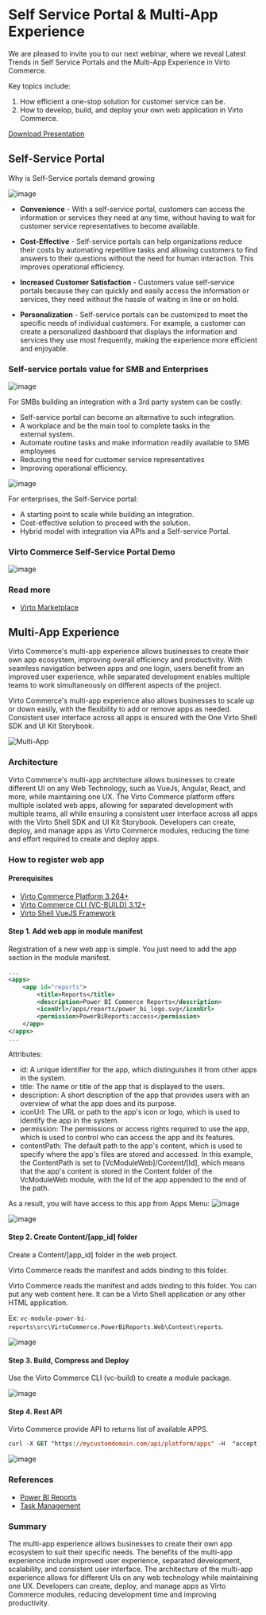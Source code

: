 # Self Service Portal & Multi-App Experience

We are pleased to invite you to our next webinar, where we reveal Latest Trends in Self Service Portals and the Multi-App Experience in Virto Commerce.

Key topics include: 
1. How efficient a one-stop solution for customer service can be.
1. How to develop, build, and deploy your own web application in Virto Commerce.

[Download Presentation](2023-02-Self-Service-Portal-Multi-Apps/VC-Webinar-2023-02.pdf)


## Self-Service Portal

Why is Self-Service portals demand growing

![image](https://user-images.githubusercontent.com/7639413/222177918-f9e2ceeb-59ff-4673-b587-17933e4d03bf.png)

* **Convenience** - With a self-service portal, customers can access the information or services they need at any time, without having to wait for customer service representatives to become available. 

* **Cost-Effective** - Self-service portals can help organizations reduce their costs by automating repetitive tasks and allowing customers to find answers to their questions without the need for human interaction. This  improves operational efficiency.

* **Increased Customer Satisfaction** - Customers value self-service portals because they can quickly and easily access the information or services, they need without the hassle of waiting in line or on hold.

* **Personalization** - Self-service portals can be customized to meet the specific needs of individual customers. For example, a customer can create a personalized dashboard that displays the information and services they use most frequently, making the experience more efficient and enjoyable.

### Self-service portals value for SMB and Enterprises

![image](https://user-images.githubusercontent.com/7639413/222177840-131657f6-fabb-4f36-a8c0-2ac5ec44c91d.png)

For SMBs building an integration with a 3rd party system can be costly:

* Self-service portal can become an alternative to such integration. 
* A workplace and be the main tool to complete tasks in the external system. 
* Automate routine tasks and make information readily available to SMB employees
* Reducing the need for customer service representatives 
* Improving operational efficiency.

![image](https://user-images.githubusercontent.com/7639413/222177867-de656142-0e59-40a6-97f9-442ee1e0dbd8.png)

For enterprises, the Self-Service portal:
* A starting point to scale while building an integration. 
* Cost-effective solution to proceed with the solution. 
* Hybrid model with integration via APIs and a Self-service Portal.

### Virto Commerce Self-Service Portal Demo

![image](https://user-images.githubusercontent.com/7639413/222178469-bd896b2e-0e5d-40c5-b5b9-15e3c9bed499.png)

### Read more
* [Virto Marketplace](https://virtocommerce.com/solutions/marketplace)

## Multi-App Experience 

Virto Commerce's multi-app experience allows businesses to create their own app ecosystem, improving overall efficiency and productivity. 
With seamless navigation between apps and one login, users benefit from an improved user experience, while separated development enables multiple 
teams to work simultaneously on different aspects of the project. 

Virto Commerce's multi-app experience also allows businesses to scale up or down easily, with the flexibility to add or remove apps as needed. 
Consistent user interface across all apps is ensured with the One Virto Shell SDK and UI Kit Storybook.

![Multi-App](https://user-images.githubusercontent.com/7639413/222344836-8bd84a31-b736-471d-be80-af0f894b8518.gif)

### Architecture
Virto Commerce's multi-app architecture allows businesses to create different UI on any Web Technology, such as VueJs, Angular, React, and more, 
while maintaining one UX. The Virto Commerce platform offers multiple isolated web apps, allowing for separated development with multiple teams, 
all while ensuring a consistent user interface across all apps with the Virto Shell SDK and UI Kit Storybook. 
Developers can create, deploy, and manage apps as Virto Commerce modules, reducing the time and effort required to create and deploy apps.

### How to register web app

#### Prerequisites
* [Virto Commerce Platform 3.264+](https://github.com/VirtoCommerce/vc-platform)
* [Virto Commerce CLI (VC-BUILD) 3.12+](https://github.com/VirtoCommerce/vc-build)
* [Virto Shell VueJS Framework](https://github.com/VirtoCommerce/vc-shell)

#### Step 1. Add web app in module manifest
Registration of a new web app is simple. You just need to add the app section in the module manifest.

```xml
...
<apps>
    <app id="reports">
        <title>Reports</title>
        <description>Power BI Commerce Reports</description>
        <iconUrl>/apps/reports/power_bi_logo.svg</iconUrl>
        <permission>PowerBiReports:access</permission>
    </app>
</apps>
...
```

Attributes:
* id: A unique identifier for the app, which distinguishes it from other apps in the system.
* title: The name or title of the app that is displayed to the users.
* description: A short description of the app that provides users with an overview of what the app does and its purpose.
* iconUrl: The URL or path to the app's icon or logo, which is used to identify the app in the system.
* permission: The permissions or access rights required to use the app, which is used to control who can access the app and its features.
* contentPath: The default path to the app's content, which is used to specify where the app's files are stored and accessed. In this example, the ContentPath is set to [VcModuleWeb]/Content/[Id], which means that the app's content is stored in the Content folder of the VcModuleWeb module, with the Id of the app appended to the end of the path.

As a result, you will have access to this app from Apps Menu:
![image](https://user-images.githubusercontent.com/7639413/222345082-a20d1996-becf-4733-801d-e97b3112592f.png)

![image](https://user-images.githubusercontent.com/7639413/222345232-8e734039-ab82-44e1-ac54-f2197e63581b.png)


#### Step 2. Create Content/[app_id] folder
Create a Content/[app_id] folder in the web project. 

Virto Commerce reads the manifest and adds binding to this folder. 

Virto Commerce reads the manifest and adds binding to this folder. You can put any web content here. It can be a Virto Shell application or any other HTML application.

Ex: `vc-module-power-bi-reports\src\VirtoCommerce.PowerBiReports.Web\Content\reports`.

![image](https://user-images.githubusercontent.com/7639413/222345323-fb035596-58df-447a-88af-7519b76a6931.png)

#### Step 3. Build, Compress and Deploy
Use the Virto Commerce CLI (vc-build) to create a module package.

![image](https://user-images.githubusercontent.com/7639413/222345995-8f05460a-3f9d-40ea-832c-8806811dec3e.png)

#### Step 4. Rest API
Virto Commerce provide API to returns list of available APPS.

```ps
curl -X GET "https://mycustomdomain.com/api/platform/apps" -H  "accept: text/plain"
```

![image](https://user-images.githubusercontent.com/7639413/222346156-e9a7632b-10e1-4fec-a67a-e7401c461c3e.png)

### References
* [Power BI Reports](https://github.com/VirtoCommerce/vc-module-power-bi-reports)
* [Task Management](https://github.com/VirtoCommerce/vc-module-task-management)
 
### Summary
The multi-app experience allows businesses to create their own app ecosystem to suit their specific needs. The benefits of the multi-app experience include improved user experience, separated development, scalability, and consistent user interface. The architecture of the multi-app experience allows for different UIs on any web technology while maintaining one UX. Developers can create, deploy, and manage apps as Virto Commerce modules, reducing development time and improving productivity.
